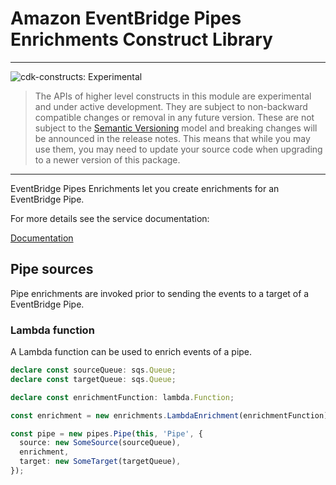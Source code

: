 # Amazon EventBridge Pipes Enrichments Construct Library

<!--BEGIN STABILITY BANNER-->

---

![cdk-constructs: Experimental](https://img.shields.io/badge/cdk--constructs-experimental-important.svg?style=for-the-badge)

> The APIs of higher level constructs in this module are experimental and under active development.
> They are subject to non-backward compatible changes or removal in any future version. These are
> not subject to the [Semantic Versioning](https://semver.org/) model and breaking changes will be
> announced in the release notes. This means that while you may use them, you may need to update
> your source code when upgrading to a newer version of this package.

---

<!--END STABILITY BANNER-->


EventBridge Pipes Enrichments let you create enrichments for an EventBridge Pipe.


For more details see the service documentation:

[Documentation](https://docs.aws.amazon.com/eventbridge/latest/userguide/pipes-enrichment.html)

## Pipe sources

Pipe enrichments are invoked prior to sending the events to a target of a EventBridge Pipe.

### Lambda function

A Lambda function can be used to enrich events of a pipe.

```ts
declare const sourceQueue: sqs.Queue;
declare const targetQueue: sqs.Queue;

declare const enrichmentFunction: lambda.Function;

const enrichment = new enrichments.LambdaEnrichment(enrichmentFunction);

const pipe = new pipes.Pipe(this, 'Pipe', {
  source: new SomeSource(sourceQueue),
  enrichment,
  target: new SomeTarget(targetQueue),
});
```
